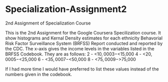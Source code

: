 # Specialization-Assignment2
2nd Assignment of Specialization Course


This is the 2nd Assignment for the Google Coursera Specilization course. It show histograms and Kernal Density estimates for each ethnicity Behavorial Risk Factor Surveillance System (BRFSS) Report conducted and reported by the CDC. The x-axis gives the income levels in the variables listed in the BRFSS Codebook. They are as follows:
2 - <$10,000
3 - <$15,000
4 - <$20,000
5 - <$25,000
6 - <$35,000
7 - <$50,000
8 - <$75,000
9 - >$75,000

If I had more time I would have preferred to list these values instead of the numbers given in the codebook.
